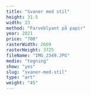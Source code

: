 ```yaml
---
title: "Svaner med stil"
height: 31.5
width: 23
method: "Farveblyant på papir"
year: 2021
price: "700"
rasterWidth: 2669
rasterHeight: 3725
fileName: "IMG_2349.JPG"
medie: "tegning"
show: "yes"
slug: "svaner-med-stil"
type: "art"
weight: "45"
---
```


